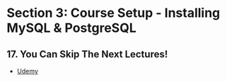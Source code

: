 # **Section 3: Course Setup - Installing MySQL & PostgreSQL**

## 17. You Can Skip The Next Lectures!

- [Udemy](https://www.udemy.com/course/sql-the-complete-developers-guide-mysql-postgresql/learn/lecture/29167872#overview)
